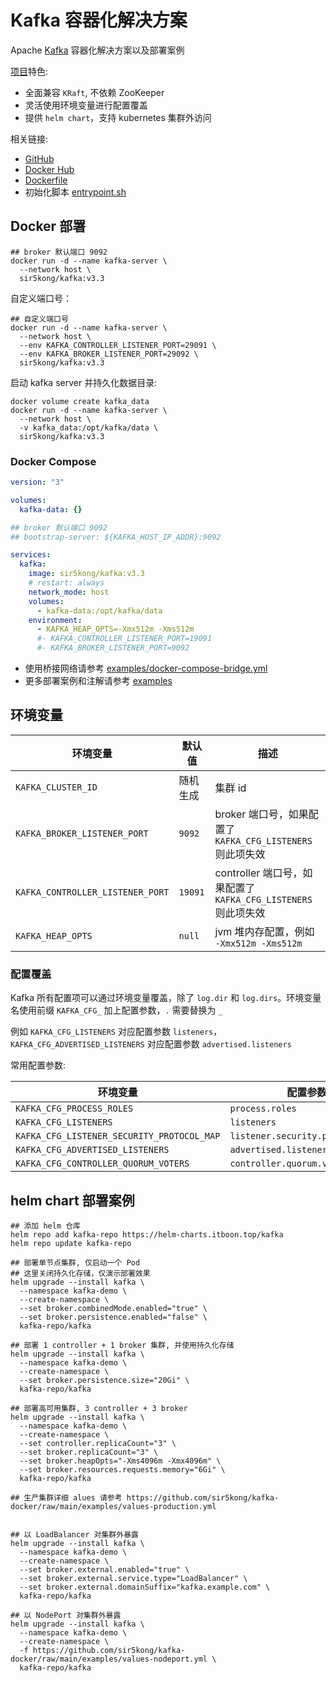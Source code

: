 # Kafka 容器化解决方案

Apache [Kafka](https://kafka.apache.org/) 容器化解决方案以及部署案例

[项目](https://github.com/sir5kong/kafka-docker)特色:

- 全面兼容 `KRaft`, 不依赖 ZooKeeper
- 灵活使用环境变量进行配置覆盖
- 提供 `helm chart`，支持 kubernetes 集群外访问

相关链接:

- [GitHub](https://github.com/sir5kong/kafka-docker)
- [Docker Hub](https://hub.docker.com/r/sir5kong/kafka)
- [Dockerfile](https://github.com/sir5kong/kafka-docker/blob/main/Dockerfile)
- 初始化脚本 [entrypoint.sh](https://github.com/sir5kong/kafka-docker/blob/main/entrypoint.sh)

## Docker 部署

``` shell
## broker 默认端口 9092
docker run -d --name kafka-server \
  --network host \
  sir5kong/kafka:v3.3
```

自定义端口号：

``` shell
## 自定义端口号
docker run -d --name kafka-server \
  --network host \
  --env KAFKA_CONTROLLER_LISTENER_PORT=29091 \
  --env KAFKA_BROKER_LISTENER_PORT=29092 \
  sir5kong/kafka:v3.3
```

启动 kafka server 并持久化数据目录:

``` shell
docker volume create kafka_data
docker run -d --name kafka-server \
  --network host \
  -v kafka_data:/opt/kafka/data \
  sir5kong/kafka:v3.3
```

### Docker Compose

``` yaml
version: "3"

volumes:
  kafka-data: {}

## broker 默认端口 9092
## bootstrap-server: ${KAFKA_HOST_IP_ADDR}:9092

services:
  kafka:
    image: sir5kong/kafka:v3.3
    # restart: always
    network_mode: host
    volumes:
      - kafka-data:/opt/kafka/data
    environment:
      - KAFKA_HEAP_OPTS=-Xmx512m -Xms512m
      #- KAFKA_CONTROLLER_LISTENER_PORT=19091
      #- KAFKA_BROKER_LISTENER_PORT=9092

```

- 使用桥接网络请参考 [examples/docker-compose-bridge.yml](examples/docker-compose-bridge.yml)
- 更多部署案例和注解请参考 [examples](examples/)

## 环境变量

| 环境变量 | 默认值 | 描述 |
|---------|-------|------|
| `KAFKA_CLUSTER_ID`           | 随机生成 | 集群 id |
| `KAFKA_BROKER_LISTENER_PORT` | `9092` | broker 端口号，如果配置了 `KAFKA_CFG_LISTENERS` 则此项失效 |
| `KAFKA_CONTROLLER_LISTENER_PORT` | `19091` | controller 端口号，如果配置了 `KAFKA_CFG_LISTENERS` 则此项失效 |
| `KAFKA_HEAP_OPTS` | `null` | jvm 堆内存配置，例如 `-Xmx512m -Xms512m`|

### 配置覆盖

Kafka 所有配置项可以通过环境变量覆盖，除了 `log.dir` 和 `log.dirs`。环境变量名使用前缀 `KAFKA_CFG_` 加上配置参数，`.` 需要替换为 `_`

例如 `KAFKA_CFG_LISTENERS` 对应配置参数 `listeners`，`KAFKA_CFG_ADVERTISED_LISTENERS` 对应配置参数 `advertised.listeners`

常用配置参数:

| 环境变量 | 配置参数 |
|---------|--------|
| `KAFKA_CFG_PROCESS_ROLES`     | `process.roles` |
| `KAFKA_CFG_LISTENERS`         | `listeners` |
| `KAFKA_CFG_LISTENER_SECURITY_PROTOCOL_MAP`     | `listener.security.protocol.map` |
| `KAFKA_CFG_ADVERTISED_LISTENERS`               | `advertised.listeners` |
| `KAFKA_CFG_CONTROLLER_QUORUM_VOTERS`           | `controller.quorum.voters` |

## helm chart 部署案例

``` shell
## 添加 helm 仓库
helm repo add kafka-repo https://helm-charts.itboon.top/kafka
helm repo update kafka-repo
```

``` shell
## 部署单节点集群, 仅启动一个 Pod
## 这里关闭持久化存储，仅演示部署效果
helm upgrade --install kafka \
  --namespace kafka-demo \
  --create-namespace \
  --set broker.combinedMode.enabled="true" \
  --set broker.persistence.enabled="false" \
  kafka-repo/kafka

## 部署 1 controller + 1 broker 集群, 并使用持久化存储
helm upgrade --install kafka \
  --namespace kafka-demo \
  --create-namespace \
  --set broker.persistence.size="20Gi" \
  kafka-repo/kafka

## 部署高可用集群, 3 controller + 3 broker
helm upgrade --install kafka \
  --namespace kafka-demo \
  --create-namespace \
  --set controller.replicaCount="3" \
  --set broker.replicaCount="3" \
  --set broker.heapOpts="-Xms4096m -Xmx4096m" \
  --set broker.resources.requests.memory="6Gi" \
  kafka-repo/kafka

## 生产集群详细 alues 请参考 https://github.com/sir5kong/kafka-docker/raw/main/examples/values-production.yml


## 以 LoadBalancer 对集群外暴露
helm upgrade --install kafka \
  --namespace kafka-demo \
  --create-namespace \
  --set broker.external.enabled="true" \
  --set broker.external.service.type="LoadBalancer" \
  --set broker.external.domainSuffix="kafka.example.com" \
  kafka-repo/kafka

## 以 NodePort 对集群外暴露
helm upgrade --install kafka \
  --namespace kafka-demo \
  --create-namespace \
  -f https://github.com/sir5kong/kafka-docker/raw/main/examples/values-nodeport.yml \
  kafka-repo/kafka

```
